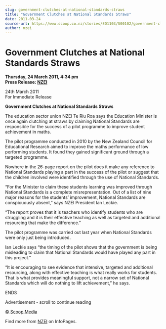 ```yaml
---
slug: government-clutches-at-national-standards-straws
title: "Government Clutches at National Standards Straws"
date: 2011-03-24
source-url: https://www.scoop.co.nz/stories/ED1103/S00102/government-clutches-at-national-standards-straws.htm
author: nzei
---
```

Government Clutches at National Standards Straws
================================================

**Thursday, 24 March 2011, 4:34 pm**  
**Press Release: [NZEI](https://info.scoop.co.nz/NZEI)**

  
24th March 2011  
For Immediate Release

**Government Clutches at National Standards Straws**

The education sector union NZEI Te Riu Roa says the Education Minister is once again clutching at straws by claiming National Standards are responsible for the success of a pilot programme to improve student achievement in maths.

The pilot programme conducted in 2010 by the New Zealand Council for Educational Research aimed to improve the maths performance of low performing students. It found they gained significant ground through a targeted programme.

Nowhere in the 26-page report on the pilot does it make any reference to National Standards playing a part in the success of the pilot or suggest that the children involved were identified through the use of National Standards.

“For the Minister to claim these students learning was improved through National Standards is a complete misrepresentation. Out of a list of nine major reasons for the students’ improvement, National Standards are conspicuously absent,” says NZEI President Ian Leckie.

“The report proves that it is teachers who identify students who are struggling and it is their effective teaching as well as targeted and additional resourcing that make the difference.”

The pilot programme was carried out last year when National Standards were only just being introduced.

Ian Leckie says “the timing of the pilot shows that the government is being misleading to claim that National Standards would have played any part in this project.”

“It is encouraging to see evidence that intensive, targeted and additional resourcing, along with effective teaching is what really works for students. That is what provides meaningful support, not a narrow set of National Standards which will do nothing to lift achievement,” he says.

  
ENDS

Advertisement - scroll to continue reading





[© Scoop Media](http://www.scoop.co.nz/about/terms.html)

Find more from [NZEI](https://info.scoop.co.nz/NZEI) on InfoPages.